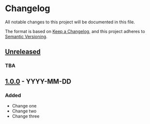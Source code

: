 # Changelog

All notable changes to this project will be documented in this file.

The format is based on [Keep a Changelog](https://keepachangelog.com/en/1.1.0/), and this project adheres to
[Semantic Versioning](https://semver.org/spec/v2.0.0.html).

<!-- textlint-disable -->

## [Unreleased]

### TBA

## [1.0.0] - YYYY-MM-DD

### Added

* Change one
* Change two
* Change three

[unreleased]: https://github.com/bloomberg/oss-template/compare/v1.0.0...HEAD
[1.0.0]: https://github.com/bloomberg/oss-template/releases/tag/v1.0.0

<!-- textlint-enable -->
